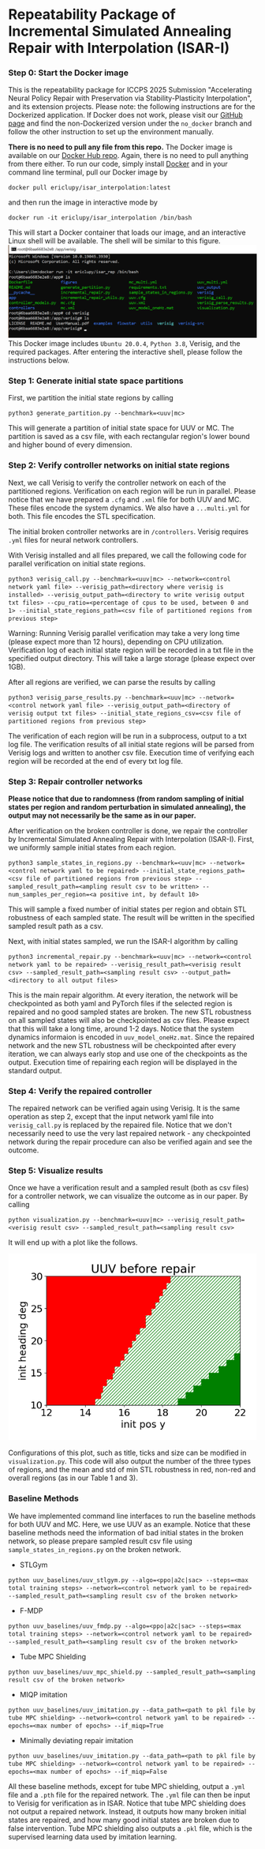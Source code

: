 # Repeatability Package of Incremental Simulated Annealing Repair with Interpolation (ISAR-I)

### Step 0: Start the Docker image

This is the repeatability package for ICCPS 2025 Submission "Accelerating Neural Policy Repair with Preservation via Stability-Plasticity Interpolation", and its extension projects.
Please note: the following instructions are for the Dockerized application. If Docker does not work, please visit our [GitHub page](https://github.com/ericlupy/isar_interpolation)
and find the non-Dockerized version under the `no_docker` branch and follow the other instruction to set up the environment manually.

**There is no need to pull any file from this repo.** The Docker image is available on our [Docker Hub repo](https://hub.docker.com/repository/docker/ericlupy/isar_interpolation).
Again, there is no need to pull anything from there either. To run our code, simply install [Docker](https://www.docker.com/) and in your command line terminal, pull our Docker image by
```
docker pull ericlupy/isar_interpolation:latest
```
and then run the image in interactive mode by
```
docker run -it ericlupy/isar_interpolation /bin/bash
```
This will start a Docker container that loads our image, and an interactive Linux shell will be available. The shell will be similar to this figure.
![Docker interactive shell](figures/docker_shell_example.png)
This Docker image includes `Ubuntu 20.0.4`, `Python 3.8`, Verisig, and the required packages. After entering the interactive shell,
please follow the instructions below.

### Step 1: Generate initial state space partitions

First, we partition the initial state regions by calling

```
python3 generate_partition.py --benchmark=<uuv|mc>
```

This will generate a partition of initial state space for UUV or MC. The partition is saved as a csv file, with each rectangular
region's lower bound and higher bound of every dimension.


### Step 2: Verify controller networks on initial state regions

Next, we call Verisig to verify the controller network on each of the partitioned regions. Verification on each region will be run in parallel.
Please notice that we have prepared a `.cfg` and `.xml` file for both UUV and MC. These files encode the system dynamics.
We also have a `...multi.yml` for both. This file encodes the STL specification.

The initial broken controller networks are in `/controllers`. Verisig requires `.yml` files for neural network controllers.

With Verisig installed and all files prepared, we call the following code for parallel verification on initial state regions.

```
python3 verisig_call.py --benchmark=<uuv|mc> --network=<control network yaml file> --verisig_path=<directory where verisig is installed> --verisig_output_path=<directory to write verisig output txt files> --cpu_ratio=<percentage of cpus to be used, between 0 and 1> --initial_state_regions_path=<csv file of partitioned regions from previous step>
```

Warning: Running Verisig parallel verification may take a very long time (please expect more than 12 hours), depending on CPU utilization. Verification log of each initial state region will be recorded in a txt file in the specified output directory. This will take a large storage (please expect over 1GB).

After all regions are verified, we can parse the results by calling
```
python3 verisig_parse_results.py --benchmark=<uuv|mc> --network=<control network yaml file> --verisig_output_path=<directory of verisig output txt files> --initial_state_regions_csv=<csv file of partitioned regions from previous step>
```
The verification of each region will be run in a subprocess, output to a txt log file.
The verification results of all initial state regions will be parsed from Verisig logs and written to another csv file.
Execution time of verifying each region will be recorded at the end of every txt log file.

### Step 3: Repair controller networks

**Please notice that due to randomness (from random sampling of initial states per region and random perturbation in simulated annealing), the output may not necessarily be the same as in our paper.**

After verification on the broken controller is done, we repair the controller by Incremental Simulated Annealing Repair with Interpolation (ISAR-I). 
First, we uniformly sample initial states from each region.
```
python3 sample_states_in_regions.py --benchmark=<uuv|mc> --network=<control network yaml to be repaired> --initial_state_regions_path=<csv file of partitioned regions from previous step> --sampled_result_path=<ampling result csv to be written> --num_samples_per_region=<a positive int, by default 10>
```
This will sample a fixed number of initial states per region and obtain STL robustness of each sampled state. The result will be written in the specified sampled result path as a csv.

Next, with initial states sampled, we run the ISAR-I algorithm by calling
```
python3 incremental_repair.py --benchmark=<uuv|mc> --network=<control network yaml to be repaired> --verisig_result_path=<verisig result csv> --sampled_result_path=<sampling result csv> --output_path=<directory to all output files>
```
This is the main repair algorithm. At every iteration, the network will be checkpointed as both yaml and PyTorch files if the selected region is repaired and no good sampled states are broken.
The new STL robustness on all sampled states will also be checkpointed as csv files.
Please expect that this will take a long time, around 1-2 days. Notice that the system dynamics informaion is encoded in `uuv_model_oneHz.mat`.
Since the repaired network and the new STL robustness will be checkpointed after every iteration, we can always early stop and use one of the checkpoints as the output.
Execution time of repairing each region will be displayed in the standard output.


### Step 4: Verify the repaired controller
The repaired network can be verified again using Verisig. It is the same operation as step 2, except that the input network yaml file into `verisig_call.py` is replaced by the repaired file.
Notice that we don't necessarily need to use the very last repaired network - any checkpointed network during the repair procedure can also be verified again and see the outcome.


### Step 5: Visualize results
Once we have a verification result and a sampled result (both as csv files) for a controller network, we can visualize the outcome as in our paper.
By calling
```
python visualization.py --benchmark=<uuv|mc> --verisig_result_path=<verisig result csv> --sampled_result_path=<sampling result csv> 
```
It will end up with a plot like the follows.

![UUV result example](figures/uuv_broken_result.png)

Configurations of this plot, such as title, ticks and size can be modified in `visualization.py`.
This code will also output the number of the three types of regions,
and the mean and std of min STL robustness in red, non-red and overall regions (as in our Table 1 and 3).

### Baseline Methods
We have implemented command line interfaces to run the baseline methods for both UUV and MC. Here, we use UUV as an example. 
Notice that these baseline methods need the information of bad initial states in the broken network, so please prepare sampled result csv file using `sample_states_in_regions.py` on the broken network.

- STLGym
```
python uuv_baselines/uuv_stlgym.py --algo=<ppo|a2c|sac> --steps=<max total training steps> --network=<control network yaml to be repaired> --sampled_result_path=<sampling result csv of the broken network>
```

- F-MDP
```
python uuv_baselines/uuv_fmdp.py --algo=<ppo|a2c|sac> --steps=<max total training steps> --network=<control network yaml to be repaired> --sampled_result_path=<sampling result csv of the broken network>
```

- Tube MPC Shielding
```
python uuv_baselines/uuv_mpc_shield.py --sampled_result_path=<sampling result csv of the broken network>
```

- MIQP imitation
```
python uuv_baselines/uuv_imitation.py --data_path=<path to pkl file by tube MPC shielding> --network=<control network yaml to be repaired> --epochs=<max number of epochs> --if_miqp=True
```

- Minimally deviating repair imitation
```
python uuv_baselines/uuv_imitation.py --data_path=<path to pkl file by tube MPC shielding> --network=<control network yaml to be repaired> --epochs=<max number of epochs> --if_miqp=False
```

All these baseline methods, except for tube MPC shielding, output a `.yml` file and a `.pth` file for the repaired network. The `.yml` file can then be input to Verisig for verification as in ISAR.
Notice that tube MPC shielding does not output a repaired network. Instead, it outputs how many broken initial states are repaired, and how many good initial states are broken due to false intervention.
Tube MPC shielding also outputs a `.pkl` file, which is the supervised learning data used by imitation learning.